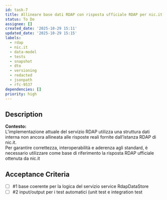 ```yaml
---
id: task-7
title: Allineare base dati RDAP con risposta ufficiale RDAP per nic.it
status: To Do
assignee: []
created_date: '2025-10-29 15:11'
updated_date: '2025-10-29 15:15'
labels:
  - rdap
  - nic.it
  - data-model
  - tests
  - snapshot
  - dto
  - versioning
  - redacted
  - jsonpath
  - rfc-9537
dependencies: []
priority: high
---
```


## Description

<!-- SECTION:DESCRIPTION:BEGIN -->
**Contesto:**  
L’implementazione attuale del servizio RDAP utilizza una struttura dati interna non ancora allineata alle risposte reali fornite dall’istanza RDAP di nic.it.  
Per garantire correttezza, interoperabilità e aderenza agli standard, è necessario utilizzare come base di riferimento la risposta RDAP ufficiale ottenuta da nic.it
<!-- SECTION:DESCRIPTION:END -->

## Acceptance Criteria
<!-- AC:BEGIN -->
- [ ] #1 base coerente per la logica del servizio service RdapDataStore
- [ ] #2 input/output per i test automatici (unit test e integration test
<!-- AC:END -->
